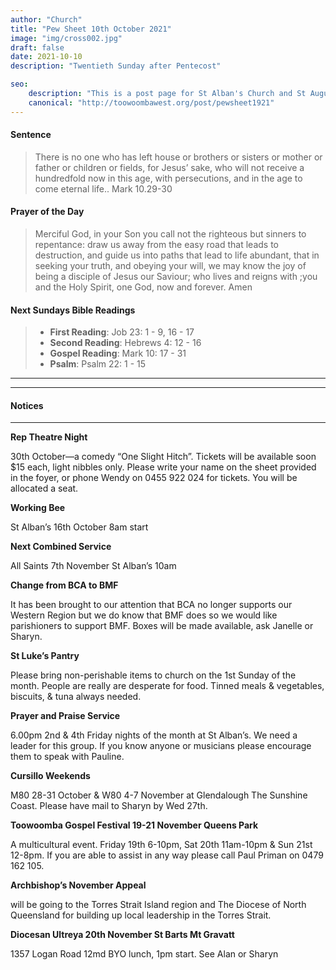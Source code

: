 ```yaml
---
author: "Church"
title: "Pew Sheet 10th October 2021"
image: "img/cross002.jpg"
draft: false
date: 2021-10-10    
description: "Twentieth Sunday after Pentecost"

seo: 
    description: "This is a post page for St Alban's Church and St Augustine's Church Toowoomba"
    canonical: "http://toowoombawest.org/post/pewsheet1921"
---
```



#### Sentence

> There is no one who has left house or brothers or sisters or mother or father or children or fields, for Jesus’ sake, who will not receive a hundredfold now in this age, with persecutions, and in the age to come eternal life..  Mark 10.29-30

#### Prayer of the Day

> Merciful God, in your Son you call not the righteous but sinners to repentance: draw us away from the easy road that leads to destruction, and guide us into paths that lead to life abundant, that in seeking your truth, and obeying your will, we may know the joy of being a disciple of Jesus our Saviour; who lives and reigns with ;you and the Holy Spirit, one God, now and forever.   Amen



#### Next Sundays Bible Readings
> * **First Reading**: Job 23: 1 - 9, 16 - 17
> * **Second Reading**: Hebrews 4: 12 - 16
> * **Gospel Reading**: Mark 10: 17 - 31
> * **Psalm**: Psalm 22: 1 - 15

---



---
#### Notices
---



**Rep Theatre Night**

30th October—a comedy “One Slight Hitch”.   Tickets will be available soon $15 each, light nibbles only. Please write your name on the sheet provided in the foyer, or phone Wendy on  0455 922 024 for tickets. You will be allocated a seat.

**Working Bee**

St Alban’s 16th October 8am start

**Next Combined Service**

All Saints 7th November St Alban’s 10am
 
**Change from BCA to BMF**

It has been brought to our attention that BCA no longer supports our Western Region but we do know that BMF does so we would like parishioners to support BMF. Boxes will be made available, ask Janelle or Sharyn.

**St Luke’s Pantry**

Please bring non-perishable items to church on  the 1st Sunday of the month.  People are really are desperate for food. Tinned meals & vegetables, biscuits, & tuna always needed.

**Prayer and Praise Service**

6.00pm 2nd & 4th Friday nights of the month at St Alban’s.  We need a leader for this group. If you know  anyone or  musicians  please encourage them to speak with Pauline.

**Cursillo Weekends**
 
M80 28-31 October & W80 4-7 November at Glendalough The Sunshine Coast. Please have mail to Sharyn by Wed 27th.

**Toowoomba Gospel Festival 19-21 November Queens Park**

A multicultural event. Friday 19th 6-10pm, Sat 20th 11am-10pm & Sun 21st 12-8pm. If you are able to assist in any way please call Paul Priman on 0479 162 105.

**Archbishop’s November Appeal**

will be going to the Torres Strait Island region and The Diocese of North Queensland for building up local leadership in the Torres Strait. 

**Diocesan Ultreya 20th November St Barts Mt Gravatt**

1357 Logan Road 12md BYO lunch, 1pm start. See Alan or Sharyn
